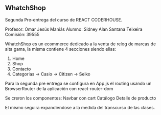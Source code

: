 ## WhatchShop

Segunda Pre-entrega del curso de REACT CODERHOUSE.

Profesor: Omar Jesús Maniás
Alumno: Sidney Alan Santana Teixeira
Comisión: 39555

WhatchShop es un ecommerce dedicado a la venta de relog de marcas de alta gama, la misma contiene 4 secciones siendo ellas:
1. Home
1. Shop
1. Contacto
1. Categorias -> Casio
              -> Citizen
              -> Seiko


Para la segunda pre entrega se configura en App.js el routing usando un BrowserRouter de la aplicación con react-router-dom

Se creron los componentes:
Navbar con cart
Catálogo
Detalle de producto




El mismo seguira expandiendose a la medida del transcurso de las clases.
